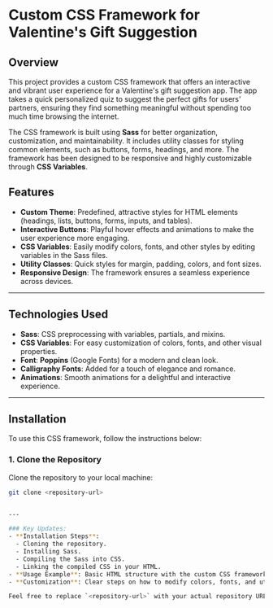 # Custom CSS Framework for Valentine's Gift Suggestion

## Overview

This project provides a custom CSS framework that offers an interactive and vibrant user experience for a Valentine's gift suggestion app. The app takes a quick personalized quiz to suggest the perfect gifts for users' partners, ensuring they find something meaningful without spending too much time browsing the internet.

The CSS framework is built using **Sass** for better organization, customization, and maintainability. It includes utility classes for styling common elements, such as buttons, forms, headings, and more. The framework has been designed to be responsive and highly customizable through **CSS Variables**.

## Features

- **Custom Theme**: Predefined, attractive styles for HTML elements (headings, lists, buttons, forms, inputs, and tables).
- **Interactive Buttons**: Playful hover effects and animations to make the user experience more engaging.
- **CSS Variables**: Easily modify colors, fonts, and other styles by editing variables in the Sass files.
- **Utility Classes**: Quick styles for margin, padding, colors, and font sizes.
- **Responsive Design**: The framework ensures a seamless experience across devices.

---

## Technologies Used

- **Sass**: CSS preprocessing with variables, partials, and mixins.
- **CSS Variables**: For easy customization of colors, fonts, and other visual properties.
- **Font**: **Poppins** (Google Fonts) for a modern and clean look.
- **Calligraphy Fonts**: Added for a touch of elegance and romance.
- **Animations**: Smooth animations for a delightful and interactive experience.

---

## Installation

To use this CSS framework, follow the instructions below:

### 1. Clone the Repository

Clone the repository to your local machine:

```bash
git clone <repository-url>


---

### Key Updates:
- **Installation Steps**:
  - Cloning the repository.
  - Installing Sass.
  - Compiling the Sass into CSS.
  - Linking the compiled CSS in your HTML.
- **Usage Example**: Basic HTML structure with the custom CSS framework.
- **Customization**: Clear steps on how to modify colors, fonts, and utility classes.

Feel free to replace `<repository-url>` with your actual repository URL! Let me know if you need anything else.
